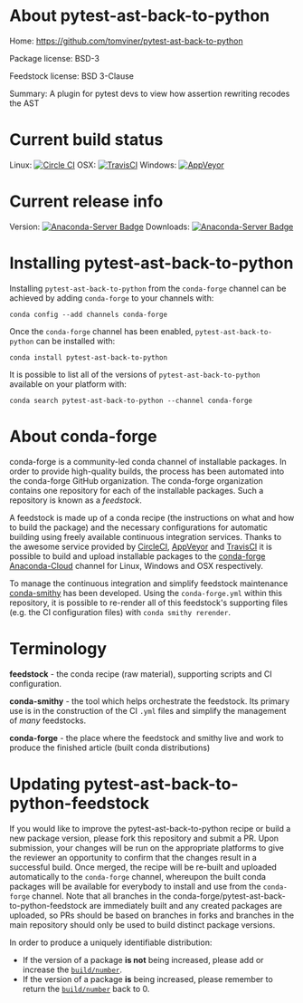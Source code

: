 About pytest-ast-back-to-python
===============================

Home: https://github.com/tomviner/pytest-ast-back-to-python

Package license: BSD-3

Feedstock license: BSD 3-Clause

Summary: A plugin for pytest devs to view how assertion rewriting recodes the AST



Current build status
====================

Linux: [![Circle CI](https://circleci.com/gh/conda-forge/pytest-ast-back-to-python-feedstock.svg?style=shield)](https://circleci.com/gh/conda-forge/pytest-ast-back-to-python-feedstock)
OSX: [![TravisCI](https://travis-ci.org/conda-forge/pytest-ast-back-to-python-feedstock.svg?branch=master)](https://travis-ci.org/conda-forge/pytest-ast-back-to-python-feedstock)
Windows: [![AppVeyor](https://ci.appveyor.com/api/projects/status/github/conda-forge/pytest-ast-back-to-python-feedstock?svg=True)](https://ci.appveyor.com/project/conda-forge/pytest-ast-back-to-python-feedstock/branch/master)

Current release info
====================
Version: [![Anaconda-Server Badge](https://anaconda.org/conda-forge/pytest-ast-back-to-python/badges/version.svg)](https://anaconda.org/conda-forge/pytest-ast-back-to-python)
Downloads: [![Anaconda-Server Badge](https://anaconda.org/conda-forge/pytest-ast-back-to-python/badges/downloads.svg)](https://anaconda.org/conda-forge/pytest-ast-back-to-python)

Installing pytest-ast-back-to-python
====================================

Installing `pytest-ast-back-to-python` from the `conda-forge` channel can be achieved by adding `conda-forge` to your channels with:

```
conda config --add channels conda-forge
```

Once the `conda-forge` channel has been enabled, `pytest-ast-back-to-python` can be installed with:

```
conda install pytest-ast-back-to-python
```

It is possible to list all of the versions of `pytest-ast-back-to-python` available on your platform with:

```
conda search pytest-ast-back-to-python --channel conda-forge
```


About conda-forge
=================

conda-forge is a community-led conda channel of installable packages.
In order to provide high-quality builds, the process has been automated into the
conda-forge GitHub organization. The conda-forge organization contains one repository
for each of the installable packages. Such a repository is known as a *feedstock*.

A feedstock is made up of a conda recipe (the instructions on what and how to build
the package) and the necessary configurations for automatic building using freely
available continuous integration services. Thanks to the awesome service provided by
[CircleCI](https://circleci.com/), [AppVeyor](http://www.appveyor.com/)
and [TravisCI](https://travis-ci.org/) it is possible to build and upload installable
packages to the [conda-forge](https://anaconda.org/conda-forge)
[Anaconda-Cloud](http://docs.anaconda.org/) channel for Linux, Windows and OSX respectively.

To manage the continuous integration and simplify feedstock maintenance
[conda-smithy](http://github.com/conda-forge/conda-smithy) has been developed.
Using the ``conda-forge.yml`` within this repository, it is possible to re-render all of
this feedstock's supporting files (e.g. the CI configuration files) with ``conda smithy rerender``.


Terminology
===========

**feedstock** - the conda recipe (raw material), supporting scripts and CI configuration.

**conda-smithy** - the tool which helps orchestrate the feedstock.
                   Its primary use is in the construction of the CI ``.yml`` files
                   and simplify the management of *many* feedstocks.

**conda-forge** - the place where the feedstock and smithy live and work to
                  produce the finished article (built conda distributions)


Updating pytest-ast-back-to-python-feedstock
============================================

If you would like to improve the pytest-ast-back-to-python recipe or build a new
package version, please fork this repository and submit a PR. Upon submission,
your changes will be run on the appropriate platforms to give the reviewer an
opportunity to confirm that the changes result in a successful build. Once
merged, the recipe will be re-built and uploaded automatically to the
`conda-forge` channel, whereupon the built conda packages will be available for
everybody to install and use from the `conda-forge` channel.
Note that all branches in the conda-forge/pytest-ast-back-to-python-feedstock are
immediately built and any created packages are uploaded, so PRs should be based
on branches in forks and branches in the main repository should only be used to
build distinct package versions.

In order to produce a uniquely identifiable distribution:
 * If the version of a package **is not** being increased, please add or increase
   the [``build/number``](http://conda.pydata.org/docs/building/meta-yaml.html#build-number-and-string).
 * If the version of a package **is** being increased, please remember to return
   the [``build/number``](http://conda.pydata.org/docs/building/meta-yaml.html#build-number-and-string)
   back to 0.

